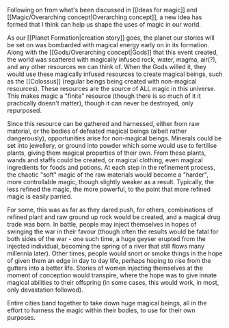 Following on from what's been discussed in [[Ideas for magic]] and [[Magic/Overarching concept|Overarching concept]], a new idea has formed that I think can help us shape the uses of magic in our world.

As our [[Planet Formation|creation story]] goes, the planet our stories will be set on was bombarded with magical energy early on in its formation. Along with the [[Gods/Overarching concept|Gods]] that this event created, the world was scattered with magically infused rock, water, magma, air(?), and any other resources we can think of. When the Gods willed it, they would use these magically infused resources to create magical beings, such as the [[Colossus]] (regular beings being created with non-magical resources). These resources are the source of ALL magic in this universe. This makes magic a "finite" resource (though there is so much of it it practically doesn't matter), though it can never be destroyed, only repurposed.

Since this resource can be gathered and harnessed, either from raw material, or the bodies of defeated magical beings (albeit rather dangerously), opportunities arise for non-magical beings. Minerals could be set into jewellery, or ground into powder which some would use to fertilise plants, giving them magical properties of their own. From these plants, wands and staffs could be created, or magical clothing, even magical ingredients for foods and potions. At each step in the refinement process, the chaotic "soft" magic of the raw materials would become a "harder", more controllable magic, though slightly weaker as a result. Typically, the less refined the magic, the more powerful, to the point that more refined magic is easily parried.

For some, this was as far as they dared push, for others, combinations of refined plant and raw ground up rock would be created, and a magical drug trade was born. In battle, people may inject themselves in hopes of swinging the war in their favour (though often the results would be fatal for both sides of the war - one such time, a huge geyser erupted from the injected individual, becoming the spring of a river that still flows many millennia later). Other times, people would snort or smoke things in the hope of given them an edge in day to day life, perhaps hoping to rise from the gutters into a better life. Stories of women injecting themselves at the moment of conception would transpire, where the hope was to give innate magical abilities to their offspring (in some cases, this would work, in most, only devastation followed).

Entire cities band together to take down huge magical beings, all in the effort to harness the magic within their bodies, to use for their own purposes.